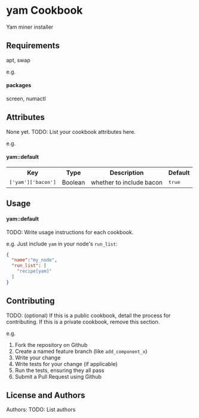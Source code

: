 yam Cookbook
============
 Yam miner installer

Requirements
------------
 apt,
 swap

e.g.
#### packages
screen,
numactl

Attributes
----------
  None yet.
TODO: List your cookbook attributes here.

e.g.
#### yam::default
<table>
  <tr>
    <th>Key</th>
    <th>Type</th>
    <th>Description</th>
    <th>Default</th>
  </tr>
  <tr>
    <td><tt>['yam']['bacon']</tt></td>
    <td>Boolean</td>
    <td>whether to include bacon</td>
    <td><tt>true</tt></td>
  </tr>
</table>

Usage
-----
#### yam::default
TODO: Write usage instructions for each cookbook.

e.g.
Just include `yam` in your node's `run_list`:

```json
{
  "name":"my_node",
  "run_list": [
    "recipe[yam]"
  ]
}
```

Contributing
------------
TODO: (optional) If this is a public cookbook, detail the process for contributing. If this is a private cookbook, remove this section.

e.g.
1. Fork the repository on Github
2. Create a named feature branch (like `add_component_x`)
3. Write your change
4. Write tests for your change (if applicable)
5. Run the tests, ensuring they all pass
6. Submit a Pull Request using Github

License and Authors
-------------------
Authors: TODO: List authors
